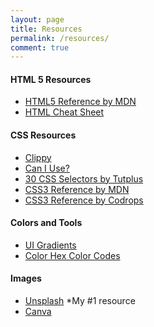 ```yaml
---
layout: page
title: Resources
permalink: /resources/
comment: true
---
```


#### HTML 5 Resources
* <a href="https://developer.mozilla.org/en-US/docs/Web/HTML/Element" target="_blank">HTML5 Reference by MDN</a>
* <a href="https://websitesetup.org/HTML5-cheat-sheet.pdf" target="_blank">HTML Cheat Sheet</a>

#### CSS Resources
* <a href="http://bennettfeely.com/clippy/" target="_blank">Clippy</a>
* <a href="https://caniuse.com" target="_blank">Can I Use?</a>
* <a href="https://code.tutsplus.com/tutorials/the-30-css-selectors-you-must-memorize--net-16048" target="_blank">30 CSS Selectors by Tutplus</a>
* <a href="https://developer.mozilla.org/en-US/docs/Web/CSS/Reference" target="_blank">CSS3 Reference by MDN</a>
* <a href="https://tympanus.net/codrops/css_reference/" target="_blank">CSS3 Reference by Codrops</a>

#### Colors and Tools
* <a href="https://uigradients.com/" target="_blank">UI Gradients</a>
* <a href="http://www.color-hex.com/" target="_blank">Color Hex Color Codes</a>

#### Images
* <a href="https://unsplash.com/" target="_blank">Unsplash</a> *My #1 resource
* <a href="https://www.canva.com/" target="_blank">Canva</a>

